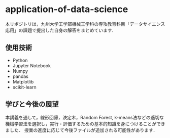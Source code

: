 # application-of-data-science
本リポジトリは，九州大学工学部機械工学科の専攻教育科目「データサイエンス応用」の課題で提出した自身の解答をまとめています．

## 使用技術
* Python
* Jupyter Notebook
* Numpy
* pandas
* Matplotlib
* scikit-learn

## 学びと今後の展望
本講義を通して，線形回帰，決定木，Random Forest, k-means法などの適切な機械学習法を選択し，実行・評価するための基本的知識を身につけることができました．
授業の進度に応じて今後ファイルが追加される可能性があります．
